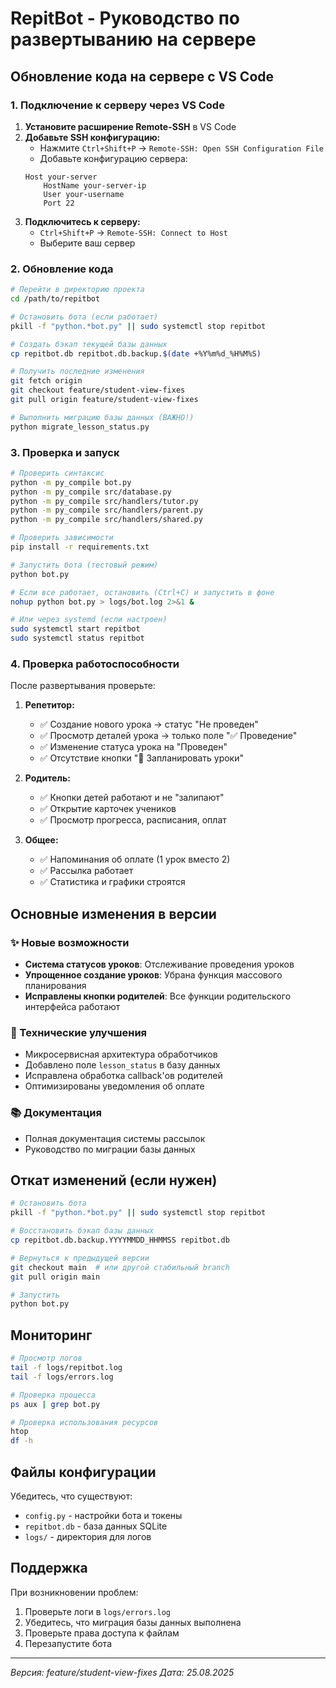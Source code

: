 # RepitBot - Руководство по развертыванию на сервере

## Обновление кода на сервере с VS Code

### 1. Подключение к серверу через VS Code

1. **Установите расширение Remote-SSH** в VS Code
2. **Добавьте SSH конфигурацию:**
   - Нажмите `Ctrl+Shift+P` → `Remote-SSH: Open SSH Configuration File`
   - Добавьте конфигурацию сервера:
   ```
   Host your-server
       HostName your-server-ip
       User your-username
       Port 22
   ```
3. **Подключитесь к серверу:**
   - `Ctrl+Shift+P` → `Remote-SSH: Connect to Host`
   - Выберите ваш сервер

### 2. Обновление кода

```bash
# Перейти в директорию проекта
cd /path/to/repitbot

# Остановить бота (если работает)
pkill -f "python.*bot.py" || sudo systemctl stop repitbot

# Создать бэкап текущей базы данных
cp repitbot.db repitbot.db.backup.$(date +%Y%m%d_%H%M%S)

# Получить последние изменения
git fetch origin
git checkout feature/student-view-fixes
git pull origin feature/student-view-fixes

# Выполнить миграцию базы данных (ВАЖНО!)
python migrate_lesson_status.py
```

### 3. Проверка и запуск

```bash
# Проверить синтаксис
python -m py_compile bot.py
python -m py_compile src/database.py
python -m py_compile src/handlers/tutor.py
python -m py_compile src/handlers/parent.py
python -m py_compile src/handlers/shared.py

# Проверить зависимости
pip install -r requirements.txt

# Запустить бота (тестовый режим)
python bot.py

# Если все работает, остановить (Ctrl+C) и запустить в фоне
nohup python bot.py > logs/bot.log 2>&1 &

# Или через systemd (если настроен)
sudo systemctl start repitbot
sudo systemctl status repitbot
```

### 4. Проверка работоспособности

После развертывания проверьте:

1. **Репетитор:**
   - ✅ Создание нового урока → статус "Не проведен"
   - ✅ Просмотр деталей урока → только поле "✅ Проведение"
   - ✅ Изменение статуса урока на "Проведен"
   - ✅ Отсутствие кнопки "📅 Запланировать уроки"

2. **Родитель:**
   - ✅ Кнопки детей работают и не "залипают"
   - ✅ Открытие карточек учеников
   - ✅ Просмотр прогресса, расписания, оплат

3. **Общее:**
   - ✅ Напоминания об оплате (1 урок вместо 2)
   - ✅ Рассылка работает
   - ✅ Статистика и графики строятся

## Основные изменения в версии

### ✨ Новые возможности
- **Система статусов уроков**: Отслеживание проведения уроков
- **Упрощенное создание уроков**: Убрана функция массового планирования
- **Исправлены кнопки родителей**: Все функции родительского интерфейса работают

### 🔧 Технические улучшения
- Микросервисная архитектура обработчиков
- Добавлено поле `lesson_status` в базу данных
- Исправлена обработка callback'ов родителей
- Оптимизированы уведомления об оплате

### 📚 Документация
- Полная документация системы рассылок
- Руководство по миграции базы данных

## Откат изменений (если нужен)

```bash
# Остановить бота
pkill -f "python.*bot.py" || sudo systemctl stop repitbot

# Восстановить бэкап базы данных
cp repitbot.db.backup.YYYYMMDD_HHMMSS repitbot.db

# Вернуться к предыдущей версии
git checkout main  # или другой стабильный branch
git pull origin main

# Запустить
python bot.py
```

## Мониторинг

```bash
# Просмотр логов
tail -f logs/repitbot.log
tail -f logs/errors.log

# Проверка процесса
ps aux | grep bot.py

# Проверка использования ресурсов
htop
df -h
```

## Файлы конфигурации

Убедитесь, что существуют:
- `config.py` - настройки бота и токены
- `repitbot.db` - база данных SQLite
- `logs/` - директория для логов

## Поддержка

При возникновении проблем:
1. Проверьте логи в `logs/errors.log`
2. Убедитесь, что миграция базы данных выполнена
3. Проверьте права доступа к файлам
4. Перезапустите бота

---
*Версия: feature/student-view-fixes*
*Дата: 25.08.2025*